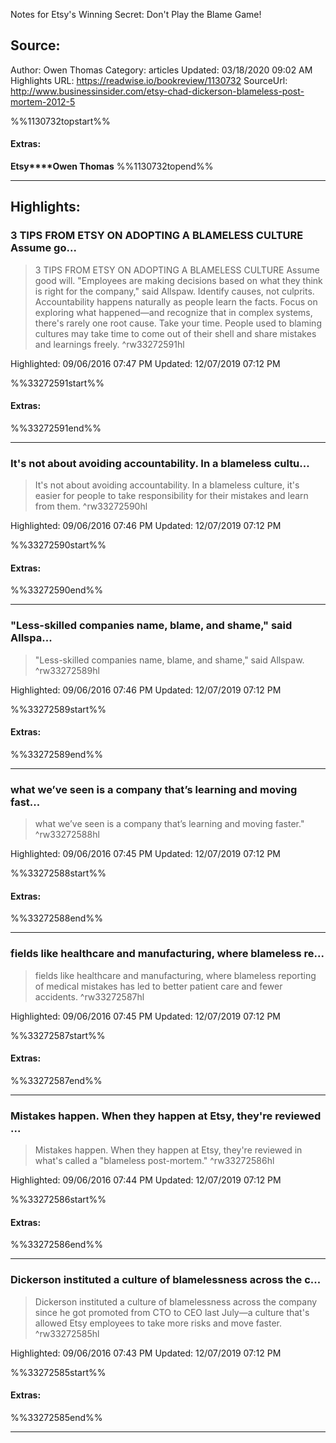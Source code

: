 Notes for Etsy's Winning Secret: Don't Play the Blame Game!

## Source:
Author: Owen Thomas
Category: articles
Updated: 03/18/2020 09:02 AM
Highlights URL: https://readwise.io/bookreview/1130732
SourceUrl: http://www.businessinsider.com/etsy-chad-dickerson-blameless-post-mortem-2012-5

%%1130732topstart%%
#### Extras:
**Etsy****Owen Thomas**
%%1130732topend%%


 
-----
 ## Highlights:

### 3 TIPS FROM ETSY ON ADOPTING A BLAMELESS CULTURE Assume go...
>3 TIPS FROM ETSY ON ADOPTING A BLAMELESS CULTURE
>Assume good will. "Employees are making decisions based on what they think is right for the company," said Allspaw.
Identify causes, not culprits. Accountability happens naturally as people learn the facts. Focus on exploring what happened—and recognize that in complex systems, there's rarely one root cause.
Take your time. People used to blaming cultures may take time to come out of their shell and share mistakes and learnings freely. ^rw33272591hl


Highlighted: 09/06/2016 07:47 PM
Updated: 12/07/2019 07:12 PM

%%33272591start%%
#### Extras:

%%33272591end%%



------

### It's not about avoiding accountability. In a blameless cultu...
>It's not about avoiding accountability. In a blameless culture, it's easier for people to take responsibility for their mistakes and learn from them. ^rw33272590hl


Highlighted: 09/06/2016 07:46 PM
Updated: 12/07/2019 07:12 PM

%%33272590start%%
#### Extras:

%%33272590end%%



------

### "Less-skilled companies name, blame, and shame," said Allspa...
>"Less-skilled companies name, blame, and shame," said Allspaw. ^rw33272589hl


Highlighted: 09/06/2016 07:46 PM
Updated: 12/07/2019 07:12 PM

%%33272589start%%
#### Extras:

%%33272589end%%



------

### what we’ve seen is a company that’s learning and moving fast...
>what we’ve seen is a company that’s learning and moving faster." ^rw33272588hl


Highlighted: 09/06/2016 07:45 PM
Updated: 12/07/2019 07:12 PM

%%33272588start%%
#### Extras:

%%33272588end%%



------

### fields like healthcare and manufacturing, where blameless re...
>fields like healthcare and manufacturing, where blameless reporting of medical mistakes has led to better patient care and fewer accidents. ^rw33272587hl


Highlighted: 09/06/2016 07:45 PM
Updated: 12/07/2019 07:12 PM

%%33272587start%%
#### Extras:

%%33272587end%%



------

### Mistakes happen. When they happen at Etsy, they're reviewed ...
>Mistakes happen. When they happen at Etsy, they're reviewed in what's called a "blameless post-mortem." ^rw33272586hl


Highlighted: 09/06/2016 07:44 PM
Updated: 12/07/2019 07:12 PM

%%33272586start%%
#### Extras:

%%33272586end%%



------

### Dickerson instituted a culture of blamelessness across the c...
>Dickerson instituted a culture of blamelessness across the company since he got promoted from CTO to CEO last July—a culture that's allowed Etsy employees to take more risks and move faster. ^rw33272585hl


Highlighted: 09/06/2016 07:43 PM
Updated: 12/07/2019 07:12 PM

%%33272585start%%
#### Extras:

%%33272585end%%



------

